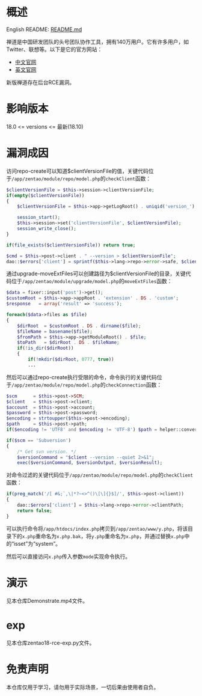 # 概述

English README: [README.md](./README.md)

禅道是中国研发团队的头号团队协作工具，拥有140万用户。它有许多用户，如Twitter、联想等。以下是它的官方网站：

* [中文官网](https://www.zentao.net/)
* [英文官网](https://www.zentao.pm/)

新版禅道存在后台RCE漏洞。

# 影响版本

18.0 <= versions <= 最新(18.10)

# 漏洞成因

访问repo-create可以知道$clientVersionFile的值，关键代码位于`/app/zentao/module/repo/model.php`的`checkClient`函数：

```php
$clientVersionFile = $this->session->clientVersionFile;
if(empty($clientVersionFile))
{
    $clientVersionFile = $this->app->getLogRoot() . uniqid('version_') . '.log';

    session_start();
    $this->session->set('clientVersionFile', $clientVersionFile);
    session_write_close();
}

if(file_exists($clientVersionFile)) return true;

$cmd = $this->post->client . " --version > $clientVersionFile";
dao::$errors['client'] = sprintf($this->lang->repo->error->safe, $clientVersionFile, $cmd);
```

通过upgrade-moveExtFiles可以创建路径为$clientVersionFile的目录，关键代码位于`/app/zentao/module/upgrade/model.php`的`moveExtFiles`函数：

```php
$data = fixer::input('post')->get();
$customRoot = $this->app->appRoot . 'extension' . DS . 'custom';
$response   = array('result' => 'success');

foreach($data->files as $file)
{
    $dirRoot  = $customRoot . DS . dirname($file);
    $fileName = basename($file);
    $fromPath = $this->app->getModuleRoot() . $file;
    $toPath   = $dirRoot . DS . $fileName;
    if(!is_dir($dirRoot))
    {
        if(!mkdir($dirRoot, 0777, true))
        ...
```

然后可以通过repo-create执行受限的命令，命令执行的关键代码位于`/app/zentao/module/repo/model.php`的`checkConnection`函数：

```php
$scm      = $this->post->SCM;
$client   = $this->post->client;
$account  = $this->post->account;
$password = $this->post->password;
$encoding = strtoupper($this->post->encoding);
$path     = $this->post->path;
if($encoding != 'UTF8' and $encoding != 'UTF-8') $path = helper::convertEncoding($path, 'utf-8', $encoding);

if($scm == 'Subversion')
{
    /* Get svn version. */
    $versionCommand = "$client --version --quiet 2>&1";
    exec($versionCommand, $versionOutput, $versionResult);
```

对命令过滤的关键代码位于`/app/zentao/module/repo/model.php`的`checkClient`函数：

```php
if(preg_match('/[ #&;`,\|*?~<>^()\[\]{}$]/', $this->post->client))
{
    dao::$errors['client'] = $this->lang->repo->error->clientPath;
    return false;
}
```

可以执行命令将`/app/htdocs/index.php`拷贝到`/app/zentao/www/y.php`，将该目录下的`x.php`重命名为`x.php.bak`，将`y.php`重命名为`x.php`，并通过替换`x.php`中的“isset”为“system”。

然后可以直接访问`x.php`传入参数`mode`实现命令执行。

# 演示

见本仓库Demonstrate.mp4文件。

# exp

见本仓库zentao18-rce-exp.py文件。

# 免责声明

本仓库仅用于学习，请勿用于实际场景，一切后果由使用者自负。